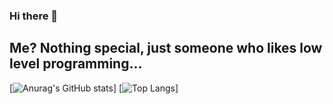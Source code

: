 ### Hi there 👋
## Me? Nothing special, just someone who likes low level programming...

[![Anurag's GitHub stats](https://github-readme-stats-lake-eta-20.vercel.app/api?username=Lajtaib0801)]
[![Top Langs](https://github-readme-stats-lake-eta-20.vercel.app/api/top-langs/?username=Lajtaib0801)]
<!--
**Lajtaib0801/Lajtaib0801** is a ✨ _special_ ✨ repository because its `README.md` (this file) appears on your GitHub profile.

Here are some ideas to get you started:

- 🔭 I’m currently working on ...
- 🌱 I’m currently learning ...
- 👯 I’m looking to collaborate on ...
- 🤔 I’m looking for help with ...
- 💬 Ask me about ...
- 📫 How to reach me: ...
- 😄 Pronouns: ...
- ⚡ Fun fact: ...
-->
